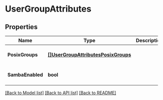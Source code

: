 # UserGroupAttributes

## Properties
Name | Type | Description | Notes
------------ | ------------- | ------------- | -------------
**PosixGroups** | [**[]UserGroupAttributesPosixGroups**](UserGroupAttributes_posixGroups.md) |  | [optional] [default to null]
**SambaEnabled** | **bool** |  | [optional] [default to null]

[[Back to Model list]](../README.md#documentation-for-models) [[Back to API list]](../README.md#documentation-for-api-endpoints) [[Back to README]](../README.md)


